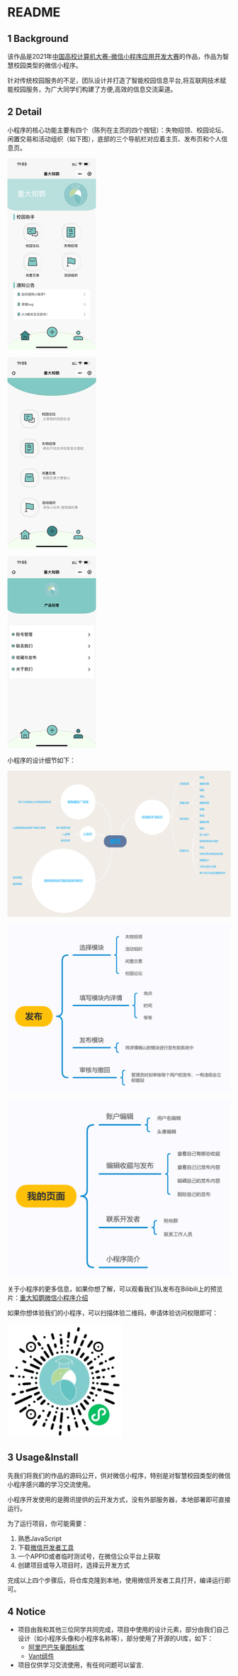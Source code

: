 # README

## 1 Background

该作品是2021年[中国高校计算机大赛-微信小程序应用开发大赛](https://developers.weixin.qq.com/community/competition)的作品，作品为智慧校园类型的微信小程序。

针对传统校园服务的不足，团队设计并打造了智能校园信息平台,将互联网技术赋能校园服务，为广大同学们构建了方便,高效的信息交流渠道。

## 2 Detail

小程序的核心功能主要有四个（陈列在主页的四个按钮）：失物招领、校园论坛、闲置交易和活动组织（如下图），底部的三个导航栏对应着主页、发布页和个人信息页。

![homepage.PNG](README.Background/homepage.png)

![post.PNG](README.Background/post.png)

![userInfo.PNG](README.Background/userInfo.png)

小程序的设计细节如下：

![首页.png](README.Background/首页.png)

![发布.png](README.Background/发布.png)

![我的页面.png](README.Background/我的页面.png)

关于小程序的更多信息，如果你想了解，可以观看我们队发布在Bilibili上的预览片：[重大知鹦微信小程序介绍](https://www.bilibili.com/video/BV1rg411R7GD/) 

如果你想体验我们的小程序，可以扫描体验二维码，申请体验访问权限即可：

![小程序码.jpg](README.Background/小程序码.jpg)

## 3 Usage&Install

先我们将我们的作品的源码公开，供对微信小程序，特别是对智慧校园类型的微信小程序感兴趣的学习交流使用。

小程序开发使用的是腾讯提供的云开发方式，没有外部服务器，本地部署即可直接运行。

为了运行项目，你可能需要：

1. 熟悉JavaScript
2. 下载[微信开发者工具](https://open.weixin.qq.com/)
3. 一个APPID或者临时测试号，在微信公众平台上获取
4. 创建项目或导入项目时，选择云开发方式

完成以上四个步骤后，将仓库克隆到本地，使用微信开发者工具打开，编译运行即可。

## 4 Notice

- 项目由我和其他三位同学共同完成，项目中使用的设计元素，部分由我们自己设计（如小程序头像和小程序名称等），部分使用了开源的UI库，如下：
    - [阿里巴巴矢量图标库](https://www.iconfont.cn/home/index?spm=a313x.7781069.1998910419.2)
    - [Vant组件](https://youzan.github.io/vant-weapp/#/quickstart)
- 项目仅供学习交流使用，有任何问题可以留言.
